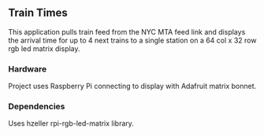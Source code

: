 ## Train Times<br>
This application pulls train feed from the NYC MTA feed link and displays the 
arrival time for up to 4 next trains to a single station on a 64 col x 32 row rgb led 
matrix display. 
### Hardware<br>
Project uses Raspberry Pi connecting to display with Adafruit matrix bonnet.
### Dependencies<br>
Uses hzeller rpi-rgb-led-matrix library.
